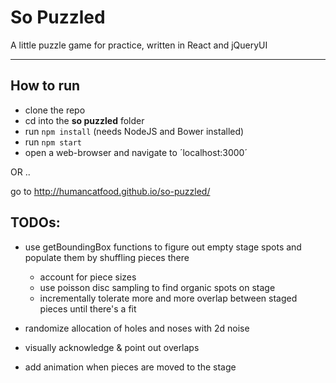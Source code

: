 # So Puzzled
A little puzzle game for practice, written in React and jQueryUI 

---

## How to run

 - clone the repo
 - cd into the **so puzzled** folder
 - run `npm install` (needs NodeJS and Bower installed)
 - run `npm start`
 - open a web-browser and navigate to ´localhost:3000´

OR ..

go to http://humancatfood.github.io/so-puzzled/


## TODOs:

- use getBoundingBox functions to figure out empty stage spots and populate them by shuffling pieces there
  - account for piece sizes
  - use poisson disc sampling to find organic spots on stage
  - incrementally tolerate more and more overlap between staged pieces until there's a fit

- randomize allocation of holes and noses with 2d noise

- visually acknowledge & point out overlaps

- add animation when pieces are moved to the stage

